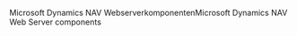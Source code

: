 <span data-ttu-id="3eb08-101">Microsoft Dynamics NAV Webserverkomponenten</span><span class="sxs-lookup"><span data-stu-id="3eb08-101">Microsoft Dynamics NAV Web Server components</span></span>